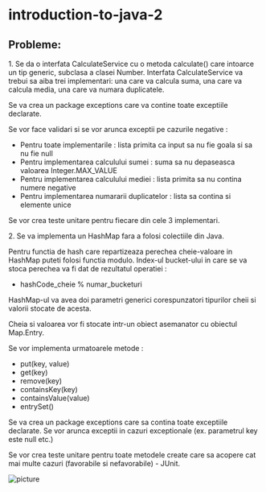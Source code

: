 # introduction-to-java-2

## Probleme:

<p>1. Se da o interfata CalculateService cu o metoda calculate() care intoarce un tip generic, subclasa a clasei Number.
Interfata CalculateService va trebui sa aiba trei implementari: una care va calcula suma, una care va calcula media, una care va numara duplicatele.</p>
<p>Se va crea un package exceptions care va contine toate exceptiile declarate.</p>
<p>Se vor face validari si se vor arunca exceptii pe cazurile negative :</p>

* Pentru toate implementarile : lista primita ca input sa nu fie goala si sa nu fie null
* Pentru implementarea calculului sumei : suma sa nu depaseasca valoarea Integer.MAX_VALUE
* Pentru implementarea calculului mediei : lista primita sa nu contina numere negative
* Pentru implementarea numararii duplicatelor : lista sa contina si elemente unice

<p>Se vor crea teste unitare pentru fiecare din cele 3 implementari.</p>

<p>2. Se va implementa un HashMap fara a folosi colectiile din Java.</p>
<p>Pentru functia de hash care repartizeaza perechea cheie-valoare in HashMap puteti folosi functia modulo. Index-ul bucket-ului in care se va stoca perechea va fi dat de rezultatul operatiei : </p>

* hashCode_cheie % numar_bucketuri

<p>HashMap-ul va avea doi parametri generici corespunzatori tipurilor cheii si valorii stocate de acesta.</p>
<p>Cheia si valoarea vor fi stocate intr-un obiect asemanator cu obiectul Map.Entry.</p>
<p>Se vor implementa urmatoarele metode :</p>

* put(key, value)
* get(key)
* remove(key)
* containsKey(key)
* containsValue(value)
* entrySet()

<p>Se va crea un package exceptions care sa contina toate exceptiile declarate. Se vor arunca exceptii in cazuri exceptionale (ex. parametrul key este null etc.)</p>
<p>Se vor crea teste unitare pentru toate metodele create care sa acopere cat mai multe cazuri (favorabile si nefavorabile) - JUnit.</p>

![picture](https://jojozhuang.github.io/public/notes/data-structure-hashmap/hashmap.png)
